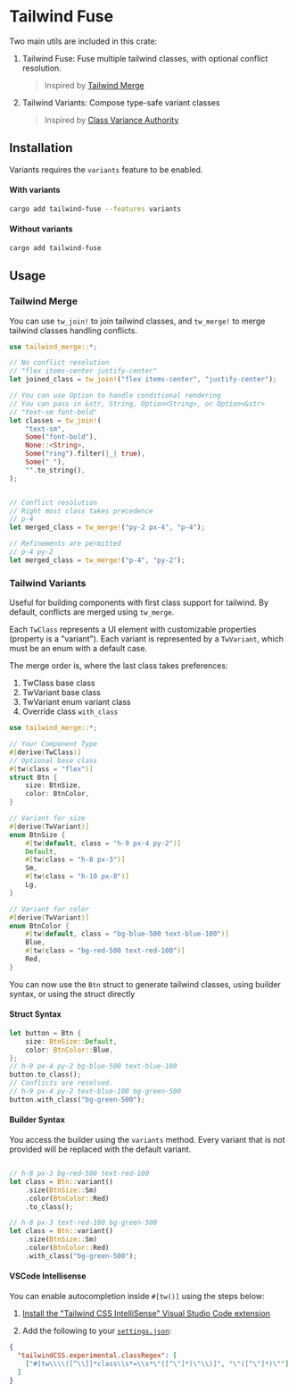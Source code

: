 # Tailwind Fuse 

Two main utils are included in this crate:

1. Tailwind Fuse: Fuse multiple tailwind classes, with optional conflict resolution.
    > Inspired by [Tailwind Merge](https://github.com/dcastil/tailwind-merge)
2. Tailwind Variants: Compose type-safe variant classes
    > Inspired by [Class Variance Authority](https://github.com/joe-bell/cva)


## Installation

Variants requires the `variants` feature to be enabled.

#### With variants
```bash
cargo add tailwind-fuse --features variants
```

#### Without variants
```bash
cargo add tailwind-fuse
```

## Usage

### Tailwind Merge

You can use `tw_join!` to join tailwind classes, and `tw_merge!` to merge tailwind classes handling conflicts.

```rust
use tailwind_merge::*;

// No conflict resolution
// "flex items-center justify-center"
let joined_class = tw_join!("flex items-center", "justify-center");

// You can use Option to handle conditional rendering
// You can pass in &str, String, Option<String>, or Option<&str>
// "text-sm font-bold"
let classes = tw_join!(
    "text-sm",
    Some("font-bold"),
    None::<String>,
    Some("ring").filter(|_| true),
    Some(" "),
    "".to_string(),
);


// Conflict resolution
// Right most class takes precedence
// p-4
let merged_class = tw_merge!("py-2 px-4", "p-4");

// Refinements are permitted
// p-4 py-2
let merged_class = tw_merge!("p-4", "py-2");

```

### Tailwind Variants

Useful for building components with first class support for tailwind. By default, conflicts are merged using `tw_merge`.

Each `TwClass` represents a UI element with customizable properties (property is a "variant"). Each variant is represented by a `TwVariant`, which must be an enum with a default case.

The merge order is, where the last class takes preferences:
1. TwClass base class
2. TwVariant base class
3. TwVariant enum variant class
4. Override class `with_class`

```rust
use tailwind_merge::*;

// Your Component Type
#[derive(TwClass)]
// Optional base class
#[tw(class = "flex")]
struct Btn {
    size: BtnSize,
    color: BtnColor,
}

// Variant for size
#[derive(TwVariant)]
enum BtnSize {
    #[tw(default, class = "h-9 px-4 py-2")]
    Default,
    #[tw(class = "h-8 px-3")]
    Sm,
    #[tw(class = "h-10 px-8")]
    Lg,
}

// Variant for color
#[derive(TwVariant)]
enum BtnColor {
    #[tw(default, class = "bg-blue-500 text-blue-100")]
    Blue,
    #[tw(class = "bg-red-500 text-red-100")]
    Red,
}

```

You can now use the `Btn` struct to generate tailwind classes, using builder syntax, or using the struct directly


#### Struct Syntax
```rust
let button = Btn {
    size: BtnSize::Default,
    color: BtnColor::Blue,
};
// h-9 px-4 py-2 bg-blue-500 text-blue-100
button.to_class();
// Conflicts are resolved.
// h-9 px-4 py-2 text-blue-100 bg-green-500
button.with_class("bg-green-500");

```

#### Builder Syntax
You access the builder using the `variants` method. Every variant that is not provided will be replaced with the default variant.

```rust

// h-8 px-3 bg-red-500 text-red-100
let class = Btn::variant()
    .size(BtnSize::Sm)
    .color(BtnColor::Red)
    .to_class();

// h-8 px-3 text-red-100 bg-green-500
let class = Btn::variant()
    .size(BtnSize::Sm)
    .color(BtnColor::Red)
    .with_class("bg-green-500");

```

#### VSCode Intellisense

You can enable autocompletion inside `#[tw()]` using the steps below:

1. [Install the "Tailwind CSS IntelliSense" Visual Studio Code extension](https://marketplace.visualstudio.com/items?itemName=bradlc.vscode-tailwindcss)

2. Add the following to your [`settings.json`](https://code.visualstudio.com/docs/getstarted/settings):

```json
{
  "tailwindCSS.experimental.classRegex": [
    ["#[tw\\\\([^\\]]*class\\s*=\\s*\"([^\"]*)\"\\)]", "\"([^\"]*)\""]
  ]
}
```